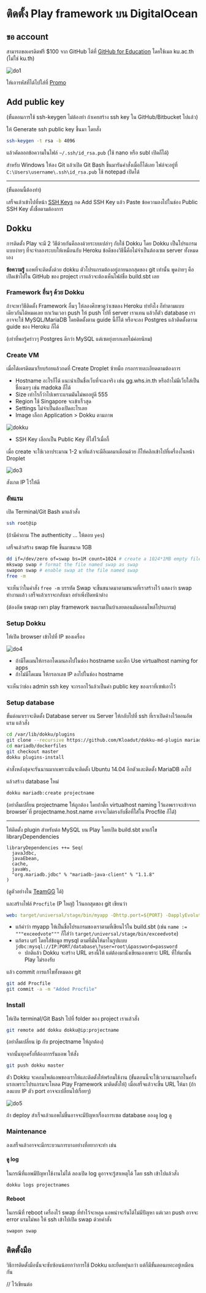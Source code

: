 # ติดตั้ง Play framework บน DigitalOcean

## ขอ account

สามารถขอเครดิตฟรี $100 จาก GitHub ได้ที่ [GitHub for Education](https://education.github.com/discount_requests/new) โดยใช้เมล ku.ac.th (ไม่ใช่ ku.th)

![do1](img/do1.png)

ให้เอารหัสที่ได้ไปใส่ที่ [Promo](https://cloud.digitalocean.com/user_payment_profiles)

## Add public key

(ขั้นตอนการใช้ ssh-keygen ไม่ต้องทำ ถ้าเคยสร้าง ssh key ใน GitHub/Bitbucket ไปแล้ว)

ให้ Generate ssh public key ขึ้นมา โดยสั่ง

```sh
ssh-keygen -t rsa -b 4096
```

แล้วคัดลอกข้อความในไฟล์ `~/.ssh/id_rsa.pub` (ใช้ nano หรือ subl เปิดก็ได้)

สำหรับ Windows ให้ลง Git แล้วเปิด Git Bash ขึ้นมารันคำสั่งเมื่อกี้ได้เลย ไฟล์จะอยู่ที่ `C:\Users\username\.ssh\id_rsa.pub` ใช้ notepad เปิดได้

----

(ขั้นตอนนี้ต้องทำ)

เสร็จแล้วเข้าไปที่หน้า [SSH Keys](https://cloud.digitalocean.com/ssh_keys) กด Add SSH Key แล้ว Paste ข้อความลงไปในช่อง Public SSH Key ตั้งชื่อตามต้องการ

## Dokku

การติดตั้ง Play จะมี 2 วิธีด้วยกันคือลงด้วยระบบเปล่าๆ กับใช้ Dokku โดย Dokku เป็นโปรแกรมแบบง่ายๆ ที่จะจำลองระบบให้เหมือนกับ Heroku ข้อดีของวิธีนี้คือไม่จำเป็นต้องเซต server ทั้งหมดเอง

**ข้อความรู้** แอพที่จะติดตั้งด้วย dokku ตัวโปรแกรมต้องอยู่ภายนอกสุดของ git เท่านั้น พูดง่ายๆ คือ เปิดเข้าไปใน GitHub ของ project เราแล้วจะต้องเห็นไฟล์ชื่อ build.sbt เลย

### Framework อื่นๆ ด้วย Dokku

ถ้าจะหาวิธีติดตั้ง Framework อื่นๆ ให้ลองศึกษาดูว่าเซตลง Heroku ทำยังไง ก็ทำตามแบบเดียวกันได้หมดเลย ยกเว้นเวลา push ให้ push ไปที่ server เราแทน แล้วก็ตัว database เราอาจจะใช้ MySQL/MariaDB​ โดยติดตั้งตาม guide นี้ก็ได้ หรือจะลง Postgres แล้วติดตั้งตาาม guide ของ Heroku ก็ได้

(เท่าที่พอรู้คร่าวๆ Postgres ดีกว่า MySQL แต่เซตยุ่งยากเลยไม่ค่อยนิยม)

### Create VM

เมื่อได้เครดิตมาเรียบร้อยแล้วกดที่ Create Droplet ซ้ายมือ กรอกรายละเอียดตามต้องการ

- Hostname อะไรก็ได้ แนะนำเป็นชื่อเว็บที่จะลงจริง เช่น gg.whs.in.th หรือถ้าไม่มีเว็บใส่เป็นชื่อเฉยๆ เช่น madoka ก็ได้
- Size เท่าไรก็ว่าไปเพราะแรมมันไม่พออยู่ดี 555
- Region ใช้ Singapore จะเข้าเร็วสุด
- Settings ไม่จำเป็นต้องเปิดอะไรเลย
- Image เลือก Application > Dokku ตามภาพ

![dokku](img/do2.png)

- SSH Key เลือกเป็น Public Key ที่ใส่ไว้เมื่อกี้

เมื่อ create จะใช้เวลาประมาณ 1-2 นาทีแล้วจะมีอีเมลมาเตือนด้วย ก็ให้คลิกเข้าไปที่เครื่องในหน้า Droplet

![do3](img/do3.png)

สังเกต IP ไว้ให้ดี

### อัพแรม

เปิด Terminal/Git Bash มาแล้วสั่ง

```sh
ssh root@ip
```

(ถ้ามีคำถาม The authenticity ... ให้ตอบ `yes`)

เสร็จแล้วสร้าง swap file ขึ้นมาขนาด 1GB

```sh
dd if=/dev/zero of=swap bs=1M count=1024 # create a 1024*1MB empty file named swap
mkswap swap # format the file named swap as swap
swapon swap # enable swap at the file named swap
free -m
```

จะเห็นว่าในคำสั่ง `free -m` บรรทัด Swap จะขึ้นขนาดมาตามขนาดที่เราสร้างไว้ แสดงว่า swap ทำงานแล้ว เสร็จแล้วเราจะกลับมา อย่าเพิ่งปิดหน้าต่าง

(ต้องอัพ swap เพรา play framework ซดแรมเป็นบ้าเลยตอนมันคอมไพล์โปรแกรม)

### Setup Dokku

ให้เปิด browser เข้าไปที่ IP ของเครื่อง

![do4](img/do4.png)

- ถ้ามีโดเมนให้กรอกโดเมนลงไปในช่อง hostname  และติ๊ก Use virtualhost naming for apps
- ถ้าไม่มีโดเมน ให้กรอกเลข IP ลงไปในช่อง hostname

จะเห็นว่าช่อง admin ssh key จะกรอกไว้แล้วเป็นค่า public key ของเราที่เซฟเอาไว้

### Setup database

ขั้นต่อมาเราจะติดตั้ง Database server บน Server ให้กลับไปที่ ssh ที่เราเปิดค้างไว้ตอนอัพแรม แล้วสั่ง

```sh
cd /var/lib/dokku/plugins
git clone --recursive https://github.com/Kloadut/dokku-md-plugin mariadb
cd mariadb/dockerfiles
git checkout master
dokku plugins-install
```

คำสั่งหลังสุดจะรันนานมากเพราะมันจะติดตั้ง Ubuntu 14.04 อีกตัวและติดตั้ง MariaDB ลงไป

แล้วสร้าง database ใหม่

```sh
dokku mariadb:create projectname
```

(อย่าลืมเปลี่ยน projectname ให้ถูกต้อง​ โดยถ้าติ๊ก virtualhost naming ไว้แอพเราจะเข้าจาก browser ้ที่ projectname.host.name อาจจะไม่ตรงกับชื่อที่ใส่ใน Procfile ก็ได้)

---

ให้ติดตั้ง plugin สำหรับต่อ MySQL บน Play โดยเปิด build.sbt มาแก้ไข libraryDependencies

```
libraryDependencies ++= Seq(
  javaJdbc,
  javaEbean,
  cache,
  javaWs,
  "org.mariadb.jdbc" % "mariadb-java-client" % "1.1.8"
)
```

(ดูตัวอย่างใน [TeamGG](https://github.com/SSD2015/TeamGG/blob/master/build.sbt) ได้)

และสร้างไฟล์ `Procfile` (P ใหญ่) ไว้นอกสุดของ git เขียนว่า

```yaml
web: target/universal/stage/bin/myapp -Dhttp.port=${PORT} -DapplyEvolutions.default=true -Ddb.default.driver=org.mariadb.jdbc.Driver -Ddb.default.url=jdbc:mysql://172.17.42.1:49153/db\?user=root\&password=5PE7DYsaevADJadb
```

- แก้คำว่า myapp ให้เป็นชื่อโปรแกรมของเราตามที่เขียนไว้ใน build.sbt (เช่น `name := """exceedvote"""` ก็ใส่ว่า `target/universal/stage/bin/exceedvote`)
- แก้ตรง url โดยใส่ข้อมูล mysql ตามที่มันให้มาในรูปแบบ `jdbc:mysql://IP:PORT/database\?user=root\&password=password`
  - ปกติแล้ว Dokku จะสร้าง URL ตรงนี้ให้ แต่ต้องมานั่งเขียนเองเพราะ URL ที่ให้มานั้น Play ไม่รองรับ

แล้ว commit การแก้ไขทั้งหมดลง git

```sh
git add Procfile
git commit -a -m "Added Procfile"
```

### Install

ให้เปิด terminal/Git Bash ไปที่ folder ของ project เราแล้วสั่ง

```sh
git remote add dokku dokku@ip:projectname
```

(อย่าลืมเปลี่ยน ip กับ projectname ให้ถูกต้อง​)

จากนั้นทุกครั้งที่ต้องการรันแอพ ให้สั่ง

```sh
git push dokku master
```

ตัว Dokku จะคอมไพล์แอพของเราให้และติดตั้งให้พร้อมใช้งาน (ขั้นตอนนี้จะใช้เวลานานมากในครั้งแรกเพราะโปรแกรมจะโหลด Play Framework มาติดตั้งให้) เมื่อเสร็จแล้วจะขึ้น URL ให้มา (ถ้าลงแบบ IP ตัว port อาจจะเปลี่ยนไปเรื่อยๆ)

![do5](img/do5.png)

ถ้า deploy สำเร็จแล้วแอพไม่ขึ้นอาจจะมีปัญหาเรื่องการเซต database ลองดู log ดู

### Maintenance

ลงเสร็จแล้วอาจจะมีกระบวนการบางอย่างที่อยากจะทำ เช่น

#### ดู log

ในกรณีที่แอพมีปัญหาใช้งานไม่ได้ ลองเปิด log ดูอาจจะรู้สาเหตุได้ โดย ssh เข้าไปแล้วสั่ง

```sh
dokku logs projectnames
```

#### Reboot

ในกรณีที่ reboot เครื่องไว้ swap ที่ทำไว้จะหลุด แอพน่าจะรันได้ไม่มีปัญหา แต่เวลา push อาจจะ error แรมไม่พอ ให้ ssh เข้าไปเปิด swap ด้วยคำสั่ง

```sh
swapon swap
```

## ติดตั้งมือ

วิธีการติดตั้งมือนั้นจะซับซ้อนน้อยกว่าการใช้ Dokku และยืดหยุ่นกว่า แต่ก็มีขั้นตอนเยอะอยู่เหมือนกัน

// ไว้เขียนต่อ